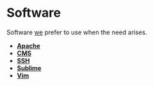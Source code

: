 Software
========

Software [we](https://seesparkbox.com) prefer to use when the need arises.

* **[Apache](apache)**
* **[CMS](cms)**
* **[SSH](ssh)**
* **[Sublime](sublime)**
* **[Vim](vim)**
